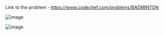 Link to the problem - https://www.codechef.com/problems/BADMINTON



![image](https://github.com/Haleshot/Competitive-Programming/assets/57552973/fc322c85-6d2e-4274-a1ec-3fb7b2d7857d)



![image](https://github.com/Haleshot/Competitive-Programming/assets/57552973/44f99e5d-7574-47d5-b229-96444a99c1fc)
